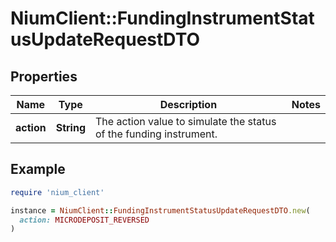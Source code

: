 # NiumClient::FundingInstrumentStatusUpdateRequestDTO

## Properties

| Name | Type | Description | Notes |
| ---- | ---- | ----------- | ----- |
| **action** | **String** | The action value to simulate the status of the funding instrument. |  |

## Example

```ruby
require 'nium_client'

instance = NiumClient::FundingInstrumentStatusUpdateRequestDTO.new(
  action: MICRODEPOSIT_REVERSED
)
```

